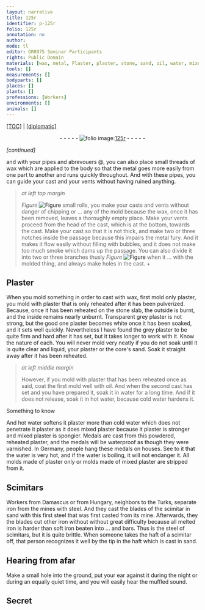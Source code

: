 ```yaml
---
layout: narrative
title: 125r
identifier: p-125r
folio: 125r
annotation: no
author:
mode: tl
editor: GR8975 Seminar Participants
rights: Public Domain
materials: [wax, metal, Plaster, plaster, stone, sand, oil, water, mixed, mixed plaster, Medal, powder, medal, varnish, iron, mine, steel]
tools: []
measurements: []
bodyparts: []
places: []
plants: []
professions: [Workers]
environments: []
animals: []
---
```


<p><a href="{{ site.baseurl }}/translation/">[TOC]</a> | <a href="{{ site.baseurl }}/texts/p-125r_tc/" target="_blank">[diplomatic]</a></p><div class="folio" align="center">- - - - - <a href="http://gallica.bnf.fr/ark:/12148/btv1b10500001g/f255.item.r" target="_blank"><img src="https://cu-mkp.github.io/2017-workshop-edition/assets/photo-icon.png" alt="folio image: " style="display:inline-block; margin-bottom:-3px;"/>125r</a> - - - - - </div>  
 
*[continued]*
  
and with your pipes and abrevouers @, you can also place small threads of <span class="m">wax</span> which are applied to the body so that the <span class="m">metal</span> goes more easily from one part to another and runs quickly throughout. And with these pipes, you can guide your cast and your vents without having ruined anything.
 
> *at left top margin*
> 
> 
>   
> *Figure*
> <a href="https://drive.google.com/open?id=0B9-oNrvWdlO5ZHJJRXJlU2RFZlk" target="_blank"><img src="https://cu-mkp.github.io/GR8975-edition/assets/photo-icon.png" alt="Figure" style="display:inline-block; margin-bottom:-3px;"/></a>
 small rolls, you make your casts and vents without danger of chipping or <span class="x">...</span> any of the mold because the <span class="m">wax</span>, once it has been removed, leaves a thoroughly empty place. Make your vents proceed from the head <span class="x">of the cast</span>, which is at the bottom, towards the cast. Make your cast so that it is not thick, and make two or three notches inside the passage because this impairs the <span class="m">metal</span> fury. And it makes it flow easily without filling with bubbles, <span class="x">and</span> it does not make too much smoke which dams up the passage. You can also divide it into two or three branches thusly 
> *Figure*
> <a href="https://drive.google.com/open?id=0B9-oNrvWdlO5bDlqQzJZemktSFk" target="_blank"><img src="https://cu-mkp.github.io/GR8975-edition/assets/photo-icon.png" alt="Figure" style="display:inline-block; margin-bottom:-3px;"/></a>
 when it <span class="x">...</span> with the molded thing, and always make holes in the cast.
 \+ 
 
  

## <span class="m">Plaster</span>

 
When you mold something in order to cast with <span class="m">wax</span>, first mold only <span class="m">plaster</span>, you mold with <span class="m">plaster</span> <span class="x">that is</span> only reheated after <span class="x">it</span> has been pulverized. Because, once <span class="x">it</span> has been reheated on the <span class="m">stone</span> slab, the outside is burnt, and the inside remains nearly unburnt. Transparent grey <span class="m">plaster</span> is not strong, but the good one <span class="x"><span class="m">plaster</span></span> becomes white once it has been soaked, and <span class="x">it</span> sets well quickly. Nevertheless I have found the grey <span class="x"><span class="m">plaster</span></span> to be quite firm and hard after it has set, but it takes longer <span class="x">to work with it</span>. Know the nature of each. You will never mold very neatly if you do not soak until it is quite clear and liquid, your <span class="m">plaster</span> or the core's <span class="m">sand</span>. Soak it straight away after it has been reheated.
 
> *at left middle margin*
> 
> 
>   However, if you mold with <span class="m">plaster</span> that has been reheated once as said, coat the first mold well with <span class="m">oil</span>. And when the second cast has set and you have prepared it, soak it in <span class="m">water</span> for a long time. And if it does not release, soak it in hot <span class="m">water</span>, because cold <span class="m">water</span> hardens it.
 
<span class="x">Something</span> to know
 
And hot <span class="m">water</span> softens it <span class="x"><span class="m">plaster</span></span> more than cold <span class="m">water</span> <span class="x">which</span> does not penetrate it <span class="x"><span class="m">plaster</span></span> as <span class="x">it does</span> <span class="m">mixed</span> <span class="m">plaster</span> because it <span class="x"><span class="m">plaster</span></span> is stronger and <span class="m">mixed plaster</span> is spongier. <span class="m">Medal</span>s are cast from this <span class="m">powder</span>ed, reheated <span class="m">plaster</span>, <span class="x">and the <span class="m">medal</span>s</span> will be waterproof as though they were <span class="m">varnish</span>ed. In Germany, people hang these <span class="m">medal</span>s on houses. See to it that the <span class="m">water</span> is very hot, and if the <span class="m">water</span> is boiling, it will not endanger <span class="x">it</span>. All molds <span class="x">made</span> of plaster only or molds <span class="x">made of</span> <span class="m">mixed</span> <span class="m">plaster</span> are stripped from it.
 
 
  

## Scimitars

 
<span class="pro">Workers</span> from Damascus or from Hungary, neighbors to the Turks, separate <span class="m">iron</span> from the <span class="m">mine</span>s with <span class="m">steel</span>. And they cast the blades of the scimitar in <span class="m">sand</span> with this first <span class="m">steel</span> <span class="x">that was</span> first casted from its <span class="m">mine</span>. Afterwards, they <span class="x">the blades</span> cut other <span class="m">iron</span> without without great difficulty because all melted <span class="m">iron</span> is harder than soft <span class="m">iron</span> beaten into <span class="x">...</span> and bars. Thus is the <span class="m">steel</span> of scimitars, but it is quite brittle. When someone takes the haft of a scimitar off, that person recognizes <span class="x">it</span> well by the tip in the haft which is cast in <span class="m">sand</span>.
 
 
  

## Hearing from afar

 
Make a small hole into the ground, put your ear against it during the night or during an equally quiet time, and you will easily hear the muffled sound.
 
 
  

## Secret

 
